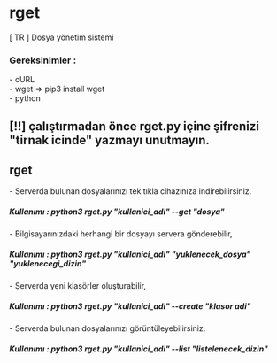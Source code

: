 # rget
[ TR ] Dosya yönetim sistemi

<h3>Gereksinimler : </h3>
  - cURL <br>
  - wget  => pip3 install wget <br>
  - python <br>

<h2> [!!] çalıştırmadan önce rget.py içine şifrenizi "tirnak icinde" yazmayı unutmayın.</h2>

<h2>rget</h2>
<p>
 - Serverda bulunan dosyalarınızı tek tıkla cihazınıza indirebilirsiniz.
 <h5>Kullanımı : python3 rget.py "kullanici_adi" --get "dosya" </h5>
 - Bilgisayarınızdaki herhangi bir dosyayı servera gönderebilir,
 <h5>Kullanımı : python3 rget.py "kullanici_adi"  "yuklenecek_dosya"   "yuklenecegi_dizin"  </h5>
 - Serverda yeni klasörler oluşturabilir,<br>
 <h5>Kullanımı : python3 rget.py "kullanici_adi"  --create "klasor adi"</h5>
 - Serverda bulunan dosyalarınızı görüntüleyebilirsiniz.
 <h5>Kullanımı : python3 rget.py "kullanici_adi"  --list "listelenecek_dizin"  </h5>

</p>
